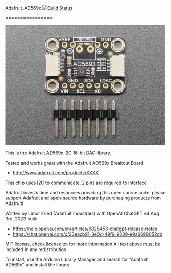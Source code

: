 Adafruit_AD569x [![Build Status](https://github.com/adafruit/Adafruit_AD569x/workflows/Arduino%20Library%20CI/badge.svg)](https://github.com/adafruit/Adafruit_AD569x/actions)

================

<a href="https://www.adafruit.com/product/4558"><img src="assets/board.jpg?raw=true" width="500px"></a>

This is the Adafruit AD569x I2C 16-bit DAC library.

Tested and works great with the Adafruit AD569x Breakout Board 
* http://www.adafruit.com/products/XXXX

This chip uses I2C to communicate, 2 pins are required to interface

Adafruit invests time and resources providing this open source code, please support Adafruit and open-source hardware by purchasing products from Adafruit!

Written by Limor Fried (Adafruit Industries) with OpenAI ChatGPT v4 Aug 3rd, 2023 build
  * https://help.openai.com/en/articles/6825453-chatgpt-release-notes
  * https://chat.openai.com/c/23eacb91-3e0d-49f9-9339-e9a6698052db

MIT license, check license.txt for more information
All text above must be included in any redistribution

To install, use the Arduino Library Manager and search for "Adafruit AD569x" and install the library.
